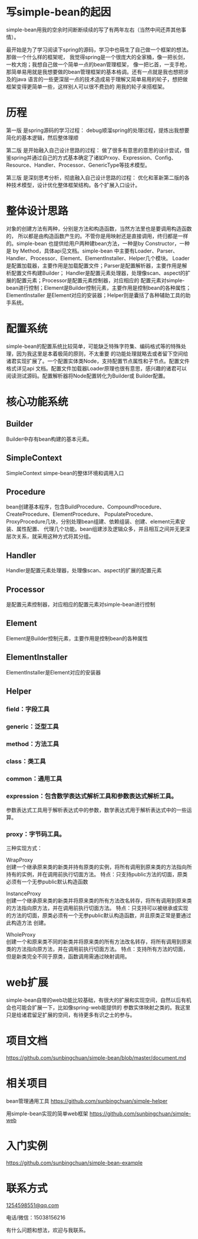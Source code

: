 # 写simple-bean的起因
<p>simple-bean用我的空余时间断断续续的写了有两年左右（当然中间还弄其他事情）。
<p>最开始是为了学习阅读下spring的源码，学习中也萌生了自己做一个框架的想法。那做一个什么样的框架呢，
我觉得spring是一个很庞大的全家桶，像一把长剑，一枚大炮；我想自己做一个简单一点的bean管理框架，
像一把匕首，一支手枪，那简单易用就是我想要做的bean管理框架的基本格调。还有一点就是我也想把涉及的java
语言的一些更深层一点的技术造成易于理解又简单易用的轮子，想把做框架变得更简单一些，这样别人可以很不费劲的
用我的轮子来搭框架。

# 历程
<p>第一版 是spring源码的学习过程：  
debug顺溜spring的处理过程，提炼出我想要简化的基本逻辑，然后整体理顺
<p>第二版 是开始融入自己设计思路的过程：  
做了很多有意思的意思的设计尝试，借鉴spring并通过自己的方式基本确定了诸如Prxoy、Expression、Config、
Resource、Handler、Processor、GenericType等技术模型。
<p>第三版 是深刻思考分析，彻底融入自己设计思路的过程：  
优化和革新第二版的各种技术模型，设计优化整体框架结构。各个扩展入口设计。

# 整体设计思路
<p>对象的创建方法有两种，分别是方法和构造函数，当然方法里也是要调用构造函数的，
所以都是由构造函数产生的。不管你是用映射还是直接调用，终归都是一样的。simple-bean
也提供给用户两种建bean方法，一种是by Constructor，一种是 by Method，具体api见文档。simple-bean
中主要有Loader、Parser、Handler、Processor、Element、ElementInstaller、Helper几个模块。
Loader是配置加载器，主要作用是加载配置文件；Parser是配置解析器，主要作用是解析配置文件构建Builder；
Handler是配置元素处理器，处理像scan、aspect的扩展的配置元素；Processor是配置元素控制器，对应相应的
配置元素对simple-bean进行控制；Element是Builder控制元素，主要作用是控制bean的各种属性；ElementInstaller
是Element对应的安装器；Helper则是囊括了各种辅助工具的助手系统。

# 配置系统
simple-bean的配置系统比较简单，可能缺乏特殊字符集、编码格式等的特殊处理，因为我这里是本着极简的原则，不太重要
的功能处理就略去或者留下空间给诸君实现扩展了。一个配置实体类Node，支持配置节点属性和子节点。配置文件格式详见api
文档。配置文件加载器Loader原理也很有意思，感兴趣的诸君可以阅读测试源码。配置解析器将Node配置转化为Builder或
Builder配置。

# 核心功能系统

## Builder
Builder中存有bean构建的基本元素。
## SimpleContext
SimpleContext simpe-bean的整体环境和调用入口
## Procedure 
bean创建基本程序，包含BuildProcedure、CompoundProcedure、CreateProcedure、ElementProcedure、
PopulateProcedure、ProxyProcedure几块，分别处理bean组建、依赖组装、创建、element元素安装、属性配置、
代理几个功能。bean组建涉及逻辑众多，并且相互之间并无更深层次关系，就采用这种方式将其分组。
## Handler
Handler是配置元素处理器，处理像scan、aspect的扩展的配置元素
## Processor
是配置元素控制器，对应相应的配置元素对simple-bean进行控制
## Element
Element是Builder控制元素，主要作用是控制bean的各种属性
## ElementInstaller
ElementInstaller是Element对应的安装器
## Helper

### field：字段工具  

### generic：泛型工具  

### method：方法工具  

### class：类工具 
 
### common：通用工具  

### expression：包含数学表达式解析工具和参数表达式解析工具。

参数表达式工具用于解析表达式中的参数，数学表达式用于解析表达式中的一些运算。  

### proxy：字节码工具。

三种实现方式：
  
WrapProxy  
创建一个继承原来类的新类并持有原类的实例，将所有调用到原来类的方法指向所持有的实例，并在调用前执行切面方法。
特点：只支持public方法的切面，原类必须有一个无参public默认构造函数

InstanceProxy  
创建一个继承原来类的新类并将原来类的所有方法改名转存，将所有调用到原来类的方法指向原方法，并在调用前执行切面方法。
特点：只支持可以被继承或实现的方法的切面，原类必须有一个无参public默认构造函数，并且原类正常是要通过此构造方法
创建。

WholeProxy  
创建一个和原来类不同的新类并将原来类的所有方法改名转存，将所有调用到原来类的方法指向原方法，并在调用前执行切面方法。
特点：支持所有方法的切面，但是新类完全不同于原类，函数调用需通过映射调用。

# web扩展
<p>simple-bean自带的web功能比较基础，有很大的扩展和实现空间，自然以后有机会也可能会扩展一下，比如像spring-web能提供的
参数实体映射之类的。我这里只是给诸君留足扩展的空间，有待更多有识之士的参与。

# 项目文档

<https://github.com/sunbingchuan/simple-bean/blob/master/document.md>
 
# 相关项目

bean管理通用工具
<https://github.com/sunbingchuan/simple-helper>
 
用simple-bean实现的简单web框架
<https://github.com/sunbingchuan/simple-web>
 
# 入门实例
 
<https://github.com/sunbingchuan/simple-bean-example>

  
# 联系方式

1254598551@qq.com
 
电话/微信：15038156216

有什么问题和想法，欢迎与我联系。

